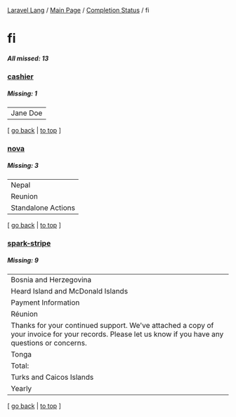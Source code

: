 [Laravel Lang](https://github.com/Laravel-Lang/lang) / [Main Page](../index.md) / [Completion Status](../status.md) / fi

# fi

##### All missed: 13


### [cashier](https://github.com/Laravel-Lang/lang/blob/master/locales/fi/packages/cashier.json)

##### Missing: 1

<table >
<tr><td align="left" >
Jane Doe
</td>
</tr>

</table>


[ [go back](../status.md) | [to top](#) ]

### [nova](https://github.com/Laravel-Lang/lang/blob/master/locales/fi/packages/nova.json)

##### Missing: 3

<table >
<tr><td align="left" >
Nepal
</td>
</tr>
<tr><td align="left" >
Reunion
</td>
</tr>
<tr><td align="left" >
Standalone Actions
</td>
</tr>

</table>


[ [go back](../status.md) | [to top](#) ]

### [spark-stripe](https://github.com/Laravel-Lang/lang/blob/master/locales/fi/packages/spark-stripe.json)

##### Missing: 9

<table >
<tr><td align="left" >
Bosnia and Herzegovina
</td>
</tr>
<tr><td align="left" >
Heard Island and McDonald Islands
</td>
</tr>
<tr><td align="left" >
Payment Information
</td>
</tr>
<tr><td align="left" >
Réunion
</td>
</tr>
<tr><td align="left" >
Thanks for your continued support. We've attached a copy of your invoice for your records. Please let us know if you have any questions or concerns.
</td>
</tr>
<tr><td align="left" >
Tonga
</td>
</tr>
<tr><td align="left" >
Total:
</td>
</tr>
<tr><td align="left" >
Turks and Caicos Islands
</td>
</tr>
<tr><td align="left" >
Yearly
</td>
</tr>

</table>


[ [go back](../status.md) | [to top](#) ]

